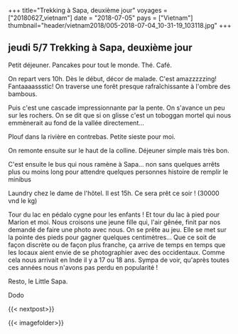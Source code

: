 +++
title="Trekking à Sapa, deuxième jour"
voyages = ["20180627_vietnam"]
date = "2018-07-05"
pays = ["Vietnam"]
thumbnail="header/vietnam2018/005-2018-07-04_10-31-19_103118.jpg"
+++

## jeudi 5/7 Trekking à Sapa, deuxième jour

Petit déjeuner. Pancakes pour tout le monde. Thé. Café.

On repart vers 10h. Dès le début, décor de malade. C'est amazzzzzing! Fantaaaassstic! 
On traverse une forêt presque rafraîchissante à l'ombre des bambous.

Puis c'est une cascade impressionnante par la pente. On s'avance un peu sur les rochers. On se dit que si on glisse c'est un toboggan mortel qui nous emmènerait au fond de la vallée directement…

Plouf dans la rivière en contrebas. Petite sieste pour moi. 

On remonte ensuite sur le haut de la colline. Déjeuner simple mais très bon. 

C'est ensuite le bus qui nous ramène à Sapa… non sans quelques arrêts plus ou moins long pour attendre quelques personnes histoire de remplir le minibus

Laundry chez le dame de l'hôtel. Il est 15h. Ce sera prêt ce soir ! (30000 vnd le kg)

Tour du lac en pédalo cygne pour les enfants !
Et tour du lac à pied pour Marion et moi. Nous croisons une jeune fille qui, l'air gênée, finit par nos demandé de faire une photo avec nous. On se prête au jeu. Elle se met sur la pointe des pieds pour gagner quelques centimètres...
Que ce soit de façon discrète ou de façon plus franche, ça arrive de temps en temps que les locaux aient envie de se photographier avec des occidentaux. Comme cela nous arrivait en Inde il y a 17 ou 18 ans. Sympa de voir, qu'après toutes ces années nous n'avons pas perdu en popularité !

Resto, le Little Sapa.

Dodo

{{< nextpost>}}

{{< imagefolder>}}

